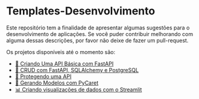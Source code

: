# Templates-Desenvolvimento
Este repositório tem a finalidade de apresentar algumas sugestões para o desenvolvimento de aplicações. Se você puder contribuir melhorando com alguma dessas descrições, por favor não deixe de fazer um pull-request.

Os projetos disponíveis até o momento são:
- [🫡 Criando Uma API Básica com FastAPI](https://github.com/Murilo-ZC/Templates-Desenvolvimento/tree/main/criando-uma-api-fastapi-basic)
- [🎲 CRUD com FastAPI, SQLAlchemy e PostgreSQL](https://github.com/Murilo-ZC/Templates-Desenvolvimento/tree/main/crud-docker-compose)
- [🔐 Protegendo uma API](https://github.com/Murilo-ZC/Templates-Desenvolvimento/tree/main/api-autenticacao)
- [🧠 Gerando Modelos com PyCaret](https://github.com/Murilo-ZC/Templates-Desenvolvimento/tree/main/intro-pycaret)
- [📊 Criando visualizações de dados com o Streamlit](https://github.com/Murilo-ZC/Templates-Desenvolvimento/tree/main/intro-streamlit)